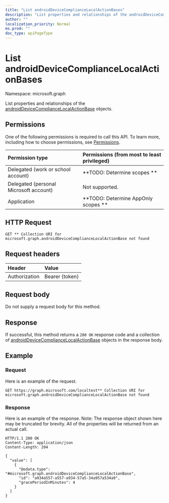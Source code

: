 ```yaml
---
title: "List androidDeviceComplianceLocalActionBases"
description: "List properties and relationships of the androidDeviceComplianceLocalActionBase objects."
author: ""
localization_priority: Normal
ms.prod: ""
doc_type: apiPageType
---
```


# List androidDeviceComplianceLocalActionBases

Namespace: microsoft.graph

List properties and relationships of the [androidDeviceComplianceLocalActionBase](../resources/androiddevicecompliancelocalactionbase.md) objects.

## Permissions
One of the following permissions is required to call this API. To learn more, including how to choose permissions, see [Permissions](/concepts/permissions-reference.md).

|Permission type|Permissions (from most to least privileged)|
|:---|:---|
|Delegated (work or school account)|**TODO: Determine scopes **|
|Delegated (personal Microsoft account)|Not supported.|
|Application|**TODO: Determine AppOnly scopes **|

## HTTP Request
<!-- {
  "blockType": "ignored"
}
-->
``` http
GET ** Collection URI for microsoft.graph.androidDeviceComplianceLocalActionBase not found
```

## Request headers
|Header|Value|
|:---|:---|
|Authorization|Bearer {token}|

## Request body
Do not supply a request body for this method.

## Response
If successful, this method returns a `200 OK` response code and a collection of [androidDeviceComplianceLocalActionBase](../resources/androiddevicecompliancelocalactionbase.md) objects in the response body.

## Example

### Request
Here is an example of the request.
<!-- {
  "blockType": "request",
  "name": "get_androiddevicecompliancelocalactionbase"
}
-->
``` http
GET https://graph.microsoft.com/localtest** Collection URI for microsoft.graph.androidDeviceComplianceLocalActionBase not found
```

### Response
Here is an example of the response. Note: The response object shown here may be truncated for brevity. All of the properties will be returned from an actual call.
<!-- {
  "blockType": "response",
  "truncated": true,
  "@odata.type": "collection(microsoft.graph.androiddevicecompliancelocalactionbase)"
}
-->
``` http
HTTP/1.1 200 OK
Content-Type: application/json
Content-Length: 204

{
  "value": [
    {
      "@odata.type": "#microsoft.graph.androidDeviceComplianceLocalActionBase",
      "id": "a934a557-a557-a934-57a5-34a957a534a9",
      "gracePeriodInMinutes": 4
    }
  ]
}
```

